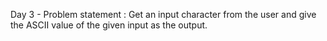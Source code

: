 Day 3 - Problem statement : Get an input character from the user and give the ASCII value of the given input as the output.
